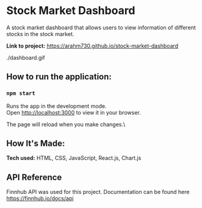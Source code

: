 # Stock Market Dashboard

A stock market dashboard that allows users to view information of different stocks in the stock market. 

**Link to project:** https://arahm730.github.io/stock-market-dashboard

./dashboard.gif


## How to run the application:

### `npm start`

Runs the app in the development mode.\
Open [http://localhost:3000](http://localhost:3000) to view it in your browser.

The page will reload when you make changes.\


## How It's Made:

**Tech used:** HTML, CSS, JavaScript, React.js, Chart.js



## API Reference

 Finnhub API was used for this project. Documentation can be found here https://finnhub.io/docs/api